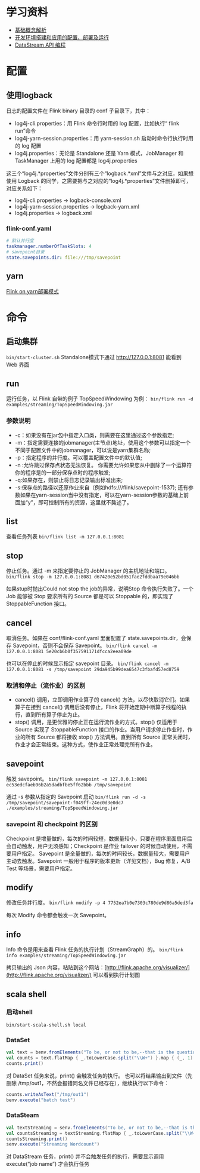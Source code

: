 # 学习资料
- [基础概念解析](https://ververica.cn/developers/flink-basic-tutorial-1-basic-concept/)
- [开发环境搭建和应用的配置、部署及运行](https://ververica.cn/developers/flink-basic-tutorial-1-environmental-construction/)
- [DataStream API 编程](https://ververica.cn/developers/apache-flink-basic-zero-iii-datastream-api-programming/)

# 配置

## 使用logback

日志的配置文件在 Flink binary 目录的 conf 子目录下，其中：
- log4j-cli.properties：用 Flink 命令行时用的 log 配置，比如执行“ flink run”命令
- log4j-yarn-session.properties：用 yarn-session.sh 启动时命令行执行时用的 log 配置
- log4j.properties：无论是 Standalone 还是 Yarn 模式，JobManager 和 TaskManager 上用的 log 配置都是 log4j.properties

这三个“log4j.*properties”文件分别有三个“logback.*xml”文件与之对应，如果想使用 Logback 的同学，之需要把与之对应的“log4j.*properties”文件删掉即可，对应关系如下：
- log4j-cli.properties -> logback-console.xml
- log4j-yarn-session.properties -> logback-yarn.xml
- log4j.properties -> logback.xml

### flink-conf.yaml

```yml
# 默认并行度
taskmanager.numberOfTaskSlots: 4
# savepoint目录
state.savepoints.dir: file:///tmp/savepoint
```

## yarn
[Flink on yarn部署模式](https://www.jianshu.com/p/1b05202c4fb6)

# 命令

## 启动集群
`bin/start-cluster.sh`
Standalone模式下通过 http://127.0.0.1:8081 能看到 Web 界面

## run
运行任务，以 Flink 自带的例子 TopSpeedWindowing 为例：
`bin/flink run -d examples/streaming/TopSpeedWindowing.jar`

### 参数说明
- -c：如果没有在jar包中指定入口类，则需要在这里通过这个参数指定;
- -m：指定需要连接的jobmanager(主节点)地址，使用这个参数可以指定一个不同于配置文件中的jobmanager，可以说是yarn集群名称;
- -p：指定程序的并行度。可以覆盖配置文件中的默认值;
- -n :允许跳过保存点状态无法恢复。 你需要允许如果您从中删除了一个运算符你的程序是的一部分保存点时的程序触发;
- -q:如果存在，则禁止将日志记录输出标准出来;
- -s:保存点的路径以还原作业来自（例如hdfs:///flink/savepoint-1537);
还有参数如果在yarn-session当中没有指定，可以在yarn-session参数的基础上前面加“y”，即可控制所有的资源，这里就不獒述了。

## list
查看任务列表
`bin/flink list -m 127.0.0.1:8081`

## stop
停止任务。通过 -m 来指定要停止的 JobManager 的主机地址和端口。
`bin/flink stop -m 127.0.0.1:8081 d67420e52bd051fae2fddbaa79e046bb`

如果stup时抛出Could not stop the job的异常，说明Stop 命令执行失败了。一个 Job 能够被 Stop 要求所有的 Source 都是可以 Stoppable 的，即实现了StoppableFunction 接口。

## cancel
取消任务。如果在 conf/flink-conf.yaml 里面配置了 state.savepoints.dir，会保存 Savepoint，否则不会保存 Savepoint。
`bin/flink cancel -m 127.0.0.1:8081 5e20cb6b0f357591171dfcca2eea09de`

也可以在停止的时候显示指定 savepoint 目录。
`bin/flink cancel -m 127.0.0.1:8081 -s /tmp/savepoint 29da945b99dea6547c3fbafd57ed8759`

### 取消和停止（流作业）的区别
- cancel() 调用，立即调用作业算子的 cancel() 方法，以尽快取消它们。如果算子在接到 cancel() 调用后没有停止，Flink 将开始定期中断算子线程的执行，直到所有算子停止为止。
- stop() 调用，是更优雅的停止正在运行流作业的方式。stop() 仅适用于 Source 实现了 StoppableFunction 接口的作业。当用户请求停止作业时，作业的所有 Source 都将接收 stop() 方法调用。直到所有 Source 正常关闭时，作业才会正常结束。这种方式，使作业正常处理完所有作业。

## savepoint
触发 savepoint。
`bin/flink savepoint -m 127.0.0.1:8081 ec53edcfaeb96b2a5dadbfbe5ff62bbb /tmp/savepoint`

通过 -s 参数从指定的 Savepoint 启动
`bin/flink run -d -s /tmp/savepoint/savepoint-f049ff-24ec0d3e0dc7 ./examples/streaming/TopSpeedWindowing.jar`

### savepoint 和 checkpoint 的区别
Checkpoint 是增量做的，每次的时间较短，数据量较小，只要在程序里面启用后会自动触发，用户无须感知；Checkpoint 是作业 failover 的时候自动使用，不需要用户指定。
Savepoint 是全量做的，每次的时间较长，数据量较大，需要用户主动去触发。Savepoint 一般用于程序的版本更新（详见文档），Bug 修复，A/B Test 等场景，需要用户指定。

## modify
修改任务并行度。
`bin/flink modify -p 4 7752ea7b0e7303c780de9d86a5ded3fa`

每次 Modify 命令都会触发一次 Savepoint。

## info
Info 命令是用来查看 Flink 任务的执行计划（StreamGraph）的。
`bin/flink info examples/streaming/TopSpeedWindowing.jar`

拷贝输出的 Json 内容，粘贴到这个网站：[http://flink.apache.org/visualizer/](http://flink.apache.org/visualizer/)
可以看到执行计划图

## scala shell

### 启动shell
`bin/start-scala-shell.sh local`

### DataSet
```scala
val text = benv.fromElements("To be, or not to be,--that is the question:--")
val counts = text.flatMap { _.toLowerCase.split("\\W+") }.map { (_, 1) }.groupBy(0).sum(1)
counts.print()
```

对 DataSet 任务来说，print() 会触发任务的执行。
也可以将结果输出到文件（先删除 /tmp/out1，不然会报错同名文件已经存在），继续执行以下命令：
```scala
counts.writeAsText("/tmp/out1")
benv.execute("batch test")
```

### DataSteam
```scala
val textStreaming = senv.fromElements("To be, or not to be,--that is the question:--")
val countsStreaming = textStreaming.flatMap { _.toLowerCase.split("\\W+") }.map { (_, 1) }.keyBy(0).sum(1)
countsStreaming.print()
senv.execute("Streaming Wordcount")
```

对 DataStream 任务，print() 并不会触发任务的执行，需要显示调用 execute(“job name”) 才会执行任务